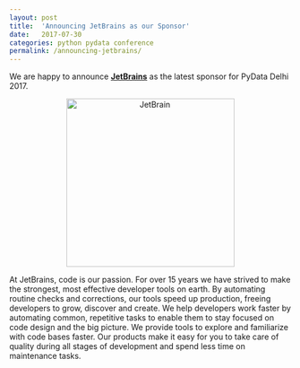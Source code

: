 ```yaml
---
layout: post
title:  'Announcing JetBrains as our Sponsor'
date:   2017-07-30
categories: python pydata conference
permalink: /announcing-jetbrains/
---
```



We are happy to announce [**JetBrains**](https://www.jetbrains.com/) as the latest sponsor for PyData Delhi 2017.

<center>
<img src="https://pydata.org/delhi2017/media/sponsor_files/jetbrains-variant-3.png" alt="JetBrain" style="width: 300px;"/>
</center>

At JetBrains, code is our passion. For over 15 years we have strived to make the strongest, most effective developer tools on earth. By automating routine checks and corrections, our tools speed up production, freeing developers to grow, discover and create.
We help developers work faster by automating common, repetitive tasks to enable them to stay focused on code design and the big picture. We provide tools to explore and familiarize with code bases faster. Our products make it easy for you to take care of quality during all stages of development and spend less time on maintenance tasks.
